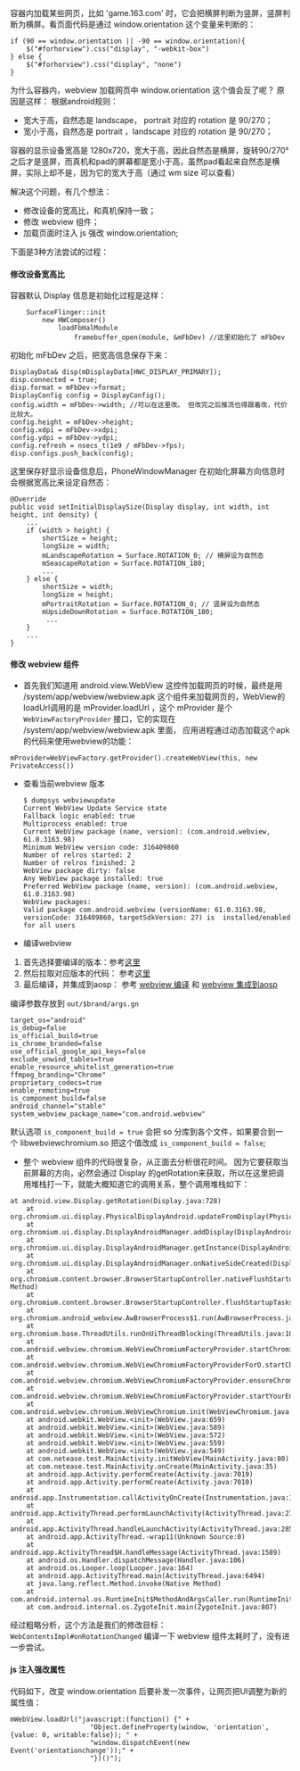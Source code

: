 容器内加载某些网页，比如 'game.163.com' 时，它会把横屏判断为竖屏，竖屏判断为横屏。看页面代码是通过 window.orientation 这个变量来判断的：

```
if (90 == window.orientation || -90 == window.orientation){
    $("#forhorview").css("display", "-webkit-box")
} else {
    $("#forhorview").css("display", "none")
}
```
	
为什么容器内，webview 加载网页中 window.orientation 这个值会反了呢？ 原因是这样：
根据android规则：

* 宽大于高，自然态是 landscape， portrait 对应的 rotation 是 90/270；
* 宽小于高，自然态是 portrait ，landscape 对应的 rotation 是 90/270；

容器的显示设备宽高是 1280x720，宽大于高，因此自然态是横屏，旋转90/270°之后才是竖屏，而真机和pad的屏幕都是宽小于高，虽然pad看起来自然态是横屏，实际上却不是，因为它的宽大于高（通过 wm size 可以查看）


解决这个问题，有几个想法：

* 修改设备的宽高比，和真机保持一致；
* 修改 webview 组件；
* 加载页面时注入 js 强改 window.orientation;
	
	
下面是3种方法尝试的过程：

#### 修改设备宽高比

容器默认 Display 信息是初始化过程是这样：

```	
	SurfaceFlinger::init
		new HWComposer()
			loadFbHalModule
				framebuffer_open(module, &mFbDev) //这里初始化了 mFbDev
```
初始化 mFbDev 之后，把宽高信息保存下来：

```
DisplayData& disp(mDisplayData[HWC_DISPLAY_PRIMARY]);
disp.connected = true;
disp.format = mFbDev->format;
DisplayConfig config = DisplayConfig();
config.width = mFbDev->width; //可以在这里改。 但改完之后推流也得跟着改，代价比较大。
config.height = mFbDev->height;
config.xdpi = mFbDev->xdpi;
config.ydpi = mFbDev->ydpi;
config.refresh = nsecs_t(1e9 / mFbDev->fps);
disp.configs.push_back(config);
```

这里保存好显示设备信息后，PhoneWindowManager 在初始化屏幕方向信息时会根据宽高比来设定自然态：

```
@Override
public void setInitialDisplaySize(Display display, int width, int height, int density) {
    ...
    if (width > height) {
        shortSize = height;
        longSize = width;
        mLandscapeRotation = Surface.ROTATION_0; // 横屏设为自然态
        mSeascapeRotation = Surface.ROTATION_180;
        ...
    } else {
        shortSize = width;
        longSize = height;
        mPortraitRotation = Surface.ROTATION_0; // 竖屏设为自然态
        mUpsideDownRotation = Surface.ROTATION_180;
	     ...
    }
    ...
}
```

#### 修改 webview 组件

* 首先我们知道用 android.view.WebView 这控件加载网页的时候，最终是用 /system/app/webview/webview.apk 这个组件来加载网页的，WebView的loadUrl调用的是 mProvider.loadUrl ，这个 mProvider 是个 `WebViewFactoryProvider` 接口，它的实现在 /system/app/webview/webview.apk 里面， 应用进程通过动态加载这个apk的代码来使用webview的功能：
```
mProvider=WebViewFactory.getProvider().createWebView(this, new PrivateAccess())
```	


* 查看当前webview 版本

	```
	$ dumpsys webviewupdate
	Current WebView Update Service state
	Fallback logic enabled: true
	Multiprocess enabled: true
	Current WebView package (name, version): (com.android.webview, 61.0.3163.98)
	Minimum WebView version code: 316409860
	Number of relros started: 2
	Number of relros finished: 2
	WebView package dirty: false
	Any WebView package installed: true
	Preferred WebView package (name, version): (com.android.webview, 61.0.3163.98)
	WebView packages:
	Valid package com.android.webview (versionName: 61.0.3163.98, versionCode: 316409860, targetSdkVersion: 27) is  installed/enabled for all users
	```

* 编译webview

 1. 首先选择要编译的版本：参考[这里](https://chromiumdash.appspot.com/releases?platform=Android)
 2. 然后拉取对应版本的代码： 参考[这里](https://www.chromium.org/developers/how-tos/get-the-code/working-with-release-branches)
 3. 最后编译，并集成到aosp： 参考 [webview 编译](https://www.chromium.org/developers/how-tos/build-instructions-android-webview) 和
[webview 集成到aosp](https://chromium.googlesource.com/chromium/src/+/HEAD/android_webview/docs/aosp-system-integration.md)

    
编译参数存放到 `out/$brand/args.gn`

```
target_os="android"
is_debug=false
is_official_build=true
is_chrome_branded=false
use_official_google_api_keys=false
exclude_unwind_tables=true
enable_resource_whitelist_generation=true
ffmpeg_branding="Chrome"
proprietary_codecs=true
enable_remoting=true
is_component_build=false
android_channel="stable"
system_webview_package_name="com.android.webview"
```

默认选项 `is_component_build = true` 会把 so 分库到各个文件，如果要合到一个 libwebviewchromium.so 把这个值改成 `is_component_build = false`;


* 整个 webview 组件的代码很复杂，从正面去分析很花时间。 因为它要获取当前屏幕的方向，必然会通过 Display 的getRotation来获取，所以在这里把调用堆栈打一下，就能大概知道它的调用关系，整个调用堆栈如下：

```
at android.view.Display.getRotation(Display.java:728)
	at org.chromium.ui.display.PhysicalDisplayAndroid.updateFromDisplay(PhysicalDisplayAndroid.java:45)
	at org.chromium.ui.display.DisplayAndroidManager.addDisplay(DisplayAndroidManager.java:40)
	at org.chromium.ui.display.DisplayAndroidManager.getInstance(DisplayAndroidManager.java:19)
	at org.chromium.ui.display.DisplayAndroidManager.onNativeSideCreated(DisplayAndroidManager.java:27)
	at org.chromium.content.browser.BrowserStartupController.nativeFlushStartupTasks(Native Method)
	at org.chromium.content.browser.BrowserStartupController.flushStartupTasks(
	at org.chromium.android_webview.AwBrowserProcess$1.run(AwBrowserProcess.java:59)
	at org.chromium.base.ThreadUtils.runOnUiThreadBlocking(ThreadUtils.java:10)
	at com.android.webview.chromium.WebViewChromiumFactoryProvider.startChromiumLocked(
	at com.android.webview.chromium.WebViewChromiumFactoryProviderForO.startChromiumLocked(
	at com.android.webview.chromium.WebViewChromiumFactoryProvider.ensureChromiumStartedLocked(
	at com.android.webview.chromium.WebViewChromiumFactoryProvider.startYourEngines(
	at com.android.webview.chromium.WebViewChromium.init(WebViewChromium.java:30)
	at android.webkit.WebView.<init>(WebView.java:659)
	at android.webkit.WebView.<init>(WebView.java:589)
	at android.webkit.WebView.<init>(WebView.java:572)
	at android.webkit.WebView.<init>(WebView.java:559)
	at android.webkit.WebView.<init>(WebView.java:549)
	at com.netease.test.MainActivity.initWebView(MainActivity.java:80)
	at com.netease.test.MainActivity.onCreate(MainActivity.java:35)
	at android.app.Activity.performCreate(Activity.java:7019)
	at android.app.Activity.performCreate(Activity.java:7010)
	at android.app.Instrumentation.callActivityOnCreate(Instrumentation.java:1214)
	at android.app.ActivityThread.performLaunchActivity(ActivityThread.java:2731)
	at android.app.ActivityThread.handleLaunchActivity(ActivityThread.java:2856)
	at android.app.ActivityThread.-wrap11(Unknown Source:0)
	at android.app.ActivityThread$H.handleMessage(ActivityThread.java:1589)
	at android.os.Handler.dispatchMessage(Handler.java:106)
	at android.os.Looper.loop(Looper.java:164)
	at android.app.ActivityThread.main(ActivityThread.java:6494)
	at java.lang.reflect.Method.invoke(Native Method)
	at com.android.internal.os.RuntimeInit$MethodAndArgsCaller.run(RuntimeInit.java:463)
	at com.android.internal.os.ZygoteInit.main(ZygoteInit.java:807)
```

经过粗略分析，这个方法是我们的修改目标： `WebContentsImpl#onRotationChanged` 编译一下 webview 组件太耗时了，没有进一步尝试。


#### js 注入强改属性

代码如下，改变 window.orientation 后要补发一次事件，让网页把UI调整为新的属性值：

```
mWebView.loadUrl("javascript:(function() {" +
                    "Object.defineProperty(window, 'orientation', {value: 0, writable:false}); " +
                    "window.dispatchEvent(new Event('orientationchange'));" +
                    "})()");
```